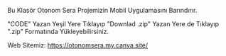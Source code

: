 Bu Klasör Otonom Sera Projemizin Mobil Uygulamasını Barındırır.

"CODE" Yazan Yeşil Yere Tıklayıp "Downlad .zip" Yazan Yere de Tıklayıp ".zip" Formatında Yükleyebilirsiniz.

Web Sitemiz: https://otonomsera.my.canva.site/
